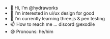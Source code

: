 - 👋 Hi, I’m @hydraworks
- 👀 I’m interested in ui/ux design for good
- 🌱 I’m currently learning three.js & pen testing
- 📫 How to reach me ... discord @exodile
- 😄 Pronouns: he/him

<!---
hydraworks/hydraworks is a ✨ special ✨ repository because its `README.md` (this file) appears on your GitHub profile.
You can click the Preview link to take a look at your changes.
--->
